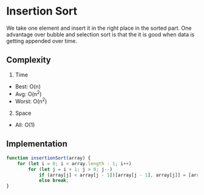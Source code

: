 # Insertion Sort
We take one element and insert it in the right place in the sorted part. One advantage over bubble and selection sort is that the it is good when data is getting appended over time.

## Complexity
1. Time
* Best: O(n)
* Avg: O(n<sup>2</sup>)
* Worst: O(n<sup>2</sup>)


2. Space
* All: O(1)

## Implementation
```javascript
function insertionSort(array) {
    for (let i = 0; i < array.length - 1; i++)
        for (let j = i + 1; j > 0; j--)
            if (array[j] < array[j - 1])[array[j - 1], array[j]] = [array[j], array[j - 1]];
            else break;
}
```